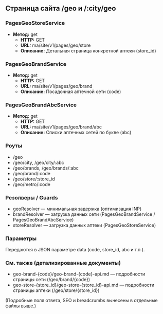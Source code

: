 ## Страница сайта /geo и /:city/geo

### PagesGeoStoreService
- **Метод:** get
  - **HTTP:** GET
  - **URL:** ma/site/v1/pages/geo/store
  - **Описание:** Детальная страница конкретной аптеки (store_id)

### PagesGeoBrandService
- **Метод:** get
  - **HTTP:** GET
  - **URL:** ma/site/v1/pages/geo/brand
  - **Описание:** Посадочная аптечной сети (code)

### PagesGeoBrandAbcService
- **Метод:** get
  - **HTTP:** GET
  - **URL:** ma/site/v1/pages/geo/brand/abc
  - **Описание:** Списки аптечных сетей по букве (abc)

### Роуты
- /geo
- /geo/city, /geo/city/:abc
- /geo/brands, /geo/brands/:abc
- /geo/brand/:code
- /geo/store/:store_id
- /geo/metro/:code

### Резолверы / Guards
- geoResolver — минимальная задержка (оптимизация INP)
- brandResolver — загрузка данных сети (PagesGeoBrandService / PagesGeoBrandAbcService)
- storeResolver — загрузка данных аптеки (PagesGeoStoreService)

### Параметры
Передаются в JSON параметре data (code, store_id, abc и т.п.).

### См. также (детализированные документы)
- geo-brand-{code}/geo-brand-{code}-api.md — подробности страницы сети (/geo/brand/{code})
- geo-store-{store_id}/geo-store-{store_id}-api.md — подробности страницы аптеки (/geo/store/{store_id})

(Подробные поля ответа, SEO и breadcrumbs вынесены в отдельные файлы выше.)
